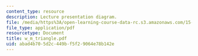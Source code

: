 ```yaml
---
content_type: resource
description: Lecture presentation diagram.
file: /media/https%3A/open-learning-course-data-rc.s3.amazonaws.com/15-902-strategic-management-i-fall-2006/abad4b705d2c449bf5f29064e78b142e_w_m_triangle.pdf
file_type: application/pdf
resourcetype: Document
title: w_m_triangle.pdf
uid: abad4b70-5d2c-449b-f5f2-9064e78b142e
---
```

